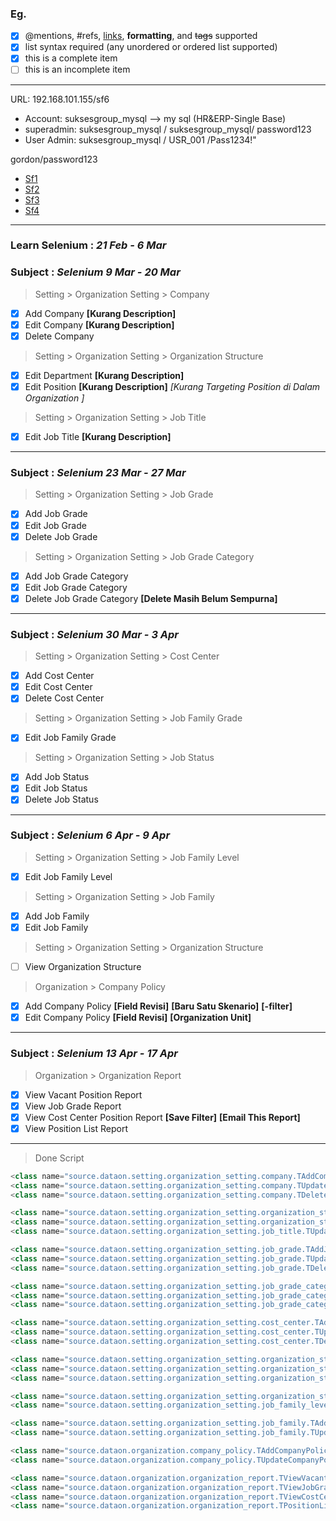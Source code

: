 ### Eg.
- [x] @mentions, #refs, [links](), **formatting**, and <del>tags</del> supported
- [x] list syntax required (any unordered or ordered list supported)
- [x] this is a complete item
- [ ] this is an incomplete item
---

URL: 192.168.101.155/sf6
- Account: suksesgroup_mysql --> my sql (HR&ERP-Single Base)
- superadmin: suksesgroup_mysql / suksesgroup_mysql/ password123
- User Admin: suksesgroup_mysql / USR_001 /Pass1234!"

gordon/password123
 - [Sf1](http://192.168.0.112)
 - [Sf2](http://192.168.0.170)
 - [Sf3](http://192.168.0.185)
 - [Sf4](http://192.168.101.155)

---

### Learn Selenium       : *21 Feb - 6 Mar*

### Subject              : *Selenium 9 Mar - 20 Mar*
> Setting > Organization Setting > Company
- [x] Add Company **[Kurang Description]**
- [x] Edit Company **[Kurang Description]**
- [x] Delete Company  
> Setting > Organization Setting >  Organization Structure
- [x] Edit Department **[Kurang Description]**
- [x] Edit Position **[Kurang Description]** *[Kurang Targeting Position di Dalam Organization ]*
> Setting > Organization Setting > Job Title
- [x] Edit Job Title **[Kurang Description]**
---
	
### Subject              : *Selenium 23 Mar - 27 Mar*
> Setting > Organization Setting > Job Grade
- [x] Add Job Grade 
- [x] Edit Job Grade
- [x] Delete Job Grade 
> Setting > Organization Setting > Job Grade Category
- [x] Add Job Grade Category
- [x] Edit Job Grade Category 
- [x] Delete Job Grade Category  **[Delete Masih Belum Sempurna]**
---

### Subject              :  *Selenium 30 Mar - 3 Apr*
> Setting > Organization Setting > Cost Center
- [x] Add Cost Center  
- [x] Edit Cost Center
- [x] Delete Cost Center
> Setting > Organization Setting > Job Family Grade
- [x] Edit Job Family Grade
> Setting > Organization Setting > Job Status
- [x] Add Job Status
- [x] Edit Job Status
- [x] Delete Job Status
---

### Subject              :  *Selenium 6 Apr - 9 Apr*
> Setting > Organization Setting > Job Family Level
- [x] Edit Job Family Level 
> Setting > Organization Setting > Job Family
- [x] Add Job Family
- [x] Edit Job Family 
> Setting > Organization Setting > Organization Structure
- [ ] View Organization Structure
> Organization > Company Policy
- [x] Add Company Policy **[Field Revisi]** **[Baru Satu Skenario]** **[-filter]**
- [x] Edit Company Policy **[Field Revisi]** **[Organization Unit]**
---

### Subject              :  *Selenium 13 Apr - 17 Apr*
> Organization > Organization Report
- [x] View Vacant Position Report   
- [x] View Job Grade Report
- [x] View Cost Center Position Report **[Save Filter]** **[Email This Report]**
- [x] View Position List Report
---

> Done Script
```JAVA
<class name="source.dataon.setting.organization_setting.company.TAddCompany"/>
<class name="source.dataon.setting.organization_setting.company.TUpdateCompany"/>
<class name="source.dataon.setting.organization_setting.company.TDeleteCompany"/>

<class name="source.dataon.setting.organization_setting.organization_structure.TUpdateDepartement"/>
<class name="source.dataon.setting.organization_setting.organization_structure.TUpdatePosition"/>
<class name="source.dataon.setting.organization_setting.job_title.TUpdateJobTitle"/>

<class name="source.dataon.setting.organization_setting.job_grade.TAddJobGrade"/>
<class name="source.dataon.setting.organization_setting.job_grade.TUpdateJobGrade"/>
<class name="source.dataon.setting.organization_setting.job_grade.TDeleteJobGrade"/>

<class name="source.dataon.setting.organization_setting.job_grade_category.TAddJobGradeCategory"/>
<class name="source.dataon.setting.organization_setting.job_grade_category.TUpdateJobGradeCategory"/>
<class name="source.dataon.setting.organization_setting.job_grade_category.TDeleteJobGradeCategory"/>

<class name="source.dataon.setting.organization_setting.cost_center.TAddCostCenter"/>
<class name="source.dataon.setting.organization_setting.cost_center.TUpdateCostCenter"/>
<class name="source.dataon.setting.organization_setting.cost_center.TDeleteCostCenter"/>

<class name="source.dataon.setting.organization_setting.organization_structure.job_status.TAddJobStatus"/>
<class name="source.dataon.setting.organization_setting.organization_structure.job_status.TUpdateJobStatus"/>
<class name="source.dataon.setting.organization_setting.organization_structure.job_status.TDeleteJobStatus"/>

<class name="source.dataon.setting.organization_setting.organization_structure.job_family_grade.TUpdateJobFamilyGrade"/>
<class name="source.dataon.setting.organization_setting.job_family_level.TUpdateJobFamilyLevel"/>

<class name="source.dataon.setting.organization_setting.job_family.TAddJobFamily"/>
<class name="source.dataon.setting.organization_setting.job_family.TUpdateJobFamily"/>

<class name="source.dataon.organization.company_policy.TAddCompanyPolicy"/>
<class name="source.dataon.organization.company_policy.TUpdateCompanyPolicy"/>

<class name="source.dataon.organization.organization_report.TViewVacantPositionReport"/>
<class name="source.dataon.organization.organization_report.TViewJobGradeReport"/>
<class name="source.dataon.organization.organization_report.TViewCostCenterReport"/>
<class name="source.dataon.organization.organization_report.TPositionListReport"/>

```

	
	 
	 
	
	  

	
	 
	
	 
	 
	 
    
	
	 
	
	 
	
